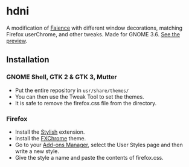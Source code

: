 # hdni
A modification of [Faience](http://tiheum.deviantart.com/art/GTK3-Gnome-Shell-Faience-255097456) with different window decorations, matching Firefox userChrome, and other tweaks. Made for GNOME 3.6. [See the preview](http://hdni.github.io/rice/assets/faience_preview.png).

## Installation
### GNOME Shell, GTK 2 & GTK 3, Mutter
* Put the entire repository in `usr/share/themes/`
* You can then use the Tweak Tool to set the themes.
* It is safe to remove the firefox.css file from the directory.

### Firefox
* Install the [Stylish](https://addons.mozilla.org/en-US/firefox/addon/stylish/) extension.
* Install the [FXChrome](https://addons.mozilla.org/en-US/firefox/addon/fxchrome/) theme.
* Go to your [Add-ons Manager](about:addons), select the User Styles page and then write a new style.
* Give the style a name and paste the contents of firefox.css.
